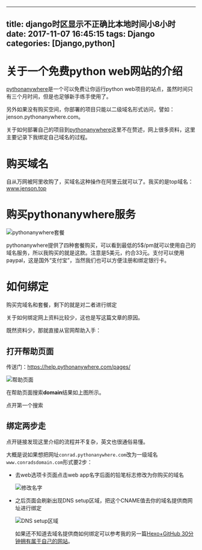
---
title: django时区显示不正确比本地时间小8小时
date: 2017-11-07 16:45:15
tags: Django
categories: [Django,python]
---

# 关于一个免费python web网站的介绍



[pythonanywhere](www.pythonanywhere.com)是一个可以免费让你运行python web项目的站点，虽然时间只有三个月时间，但是也足够新手练手使用了。

另外如果没有购买空间，你部署的项目只能以二级域名形式访问，譬如：jenson.pythonanywhere.com。

关于如何部署自己的项目到[pythonanywhere](www.pythonanywhere.com)这里不在赘述，网上很多资料，这里主要记录下我绑定自己域名的过程。

# 购买域名

自从万网被阿里收购了，买域名这种操作在阿里云就可以了。我买的是top域名：www.jenson.top



# 购买pythonanywhere服务

![pythonanywhere套餐](http://othg5ggzi.bkt.clouddn.com/pythonanywhere%E5%A5%97%E9%A4%90.png)

pythonanywhere提供了四种套餐购买，可以看到最低的5$/pm就可以使用自己的域名服务，所以我购买的就是这款。注意是5美元，约合33元。支付可以使用paypal，这是国外“支付宝”，当然我们也可以方便注册和绑定银行卡。

# 如何绑定

购买完域名和套餐，剩下的就是对二者进行绑定

关于如何绑定网上资料比较少，这也是写这篇文章的原因。

既然资料少，那就直接从官网帮助入手：

## 打开帮助页面

传送门：https://help.pythonanywhere.com/pages/

![帮助页面](http://othg5ggzi.bkt.clouddn.com/help%20domail.png)

在帮助页面搜索**domain**结果如上图所示。

点开第一个搜索

## 绑定两步走

点开链接发现这里介绍的流程并不复杂，英文也很通俗易懂。

大概是说如果想把网址`conrad.pythonanywhere.com`改为一级域名`www.conradsdomain.com`形式要2步：

- 去web选项卡页面点击web app名字后面的铅笔标志修改为你购买的域名

  ![修改名字](http://othg5ggzi.bkt.clouddn.com/pythonanywhere%20pencil.png)

- 之后页面会刷新出现DNS setup区域，把这个CNAME值去你的域名提供商网址进行绑定

  ![DNS setup区域](http://othg5ggzi.bkt.clouddn.com/pythonanywhere%20dns%20setup.png)

  如果还不知道去域名提供商如何绑定可以参考我的另一篇[Hexo+GitHub 30分钟拥有属于自己的网站](http://www.jenson.top/post/9/#域名dns解析)。

  ​

